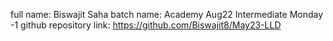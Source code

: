 full name: Biswajit Saha
batch name: Academy Aug22 Intermediate Monday -1
github repository link: https://github.com/Biswajit8/May23-LLD